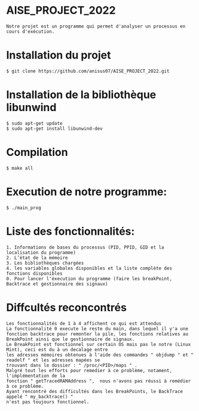 # AISE_PROJECT_2022


    Notre projet est un programme qui permet d'analyser un processus en cours d'exécution.
# Installation du projet

    
    $ git clone https://github.com/anisus07/AISE_PROJECT_2022.git
    

# Installation de la bibliothèque libunwind

    $ sudo apt-get update
    $ sudo apt-get install libunwind-dev
    
# Compilation

    $ make all
    
# Execution de notre programme:
 
    $ ./main_prog

# Liste des fonctionnalités:
 
    1. Informations de bases du processus (PID, PPID, GID et la localisation du programme)
    2. L’état de la mémoire
    3. Les bibliothèques chargées
    4. les variables globales disponibles et la liste complète des fonctions disponibles
    0. Pour lancer l'éxecution du programme (faire les breakPoint, Backtrace et gestionnaire des signaux)
# Diffcultés reconcontrés
    Les fonctionnalités de 1 à 4 affichent ce qui est attendus
    La fonctionnalité 0 execute le reste du main, dans lequel il y'a une fonction backtrace pour remonter la pile, les fonctions relatives au BreakPoint ainsi que le gestionnaire de signaux.
    Le BreakPoint est fonctionnel sur certain OS mais pas le notre (Linux Mint), ceci est du à un decalage entre 
    les adresses mémoires obtenues à l'aide des commandes " objdump " et " readelf " et les adresses mapées se 
    trouvant dans le dossier : " /proc/<PID>/maps " .
    Malgré tout les efforts pour remedier à ce problème, notament, l'implémentation de la 
    fonction " getTracedRAMAddress ",  nous n'avons pas réussi à remédier à ce problème.
    Ayant rencontré des difficultés dans les BreakPoints, le BackTrace appelé " my_backtrace() " 
    n'est pas toujours fonctionnel. 
